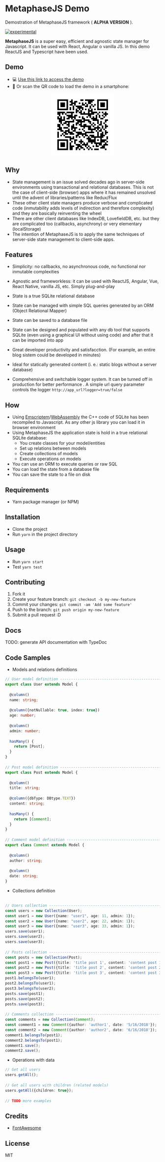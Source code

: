 # MetaphaseJS Demo

Demostration of MetaphaseJS framework ( **ALPHA VERSION** ).

[![experimental](http://badges.github.io/stability-badges/dist/experimental.svg)](http://github.com/badges/stability-badges)

**MetaphaseJS** is a super easy, efficient and agnostic state manager for Javascript. It can be used with React, Angular o vanilla JS. In this demo ReactJS and Typescript have been used.

## Demo

- :computer: [Use this link to access the demo](https://yagolopez.js.org/metaphasejs-react-demo/build/)
- :iphone: Or scan the QR code to load the demo in a smartphone:

<p align="center"><img src="qrcode-metaphasejs-demo-small.jpg"/></p>

## Why

- State management is an issue solved decades ago in server-side environments using transactional and relational databases. This is not the case of client-side (browser) apps where it has remained unsolved until the advent of libraries/patterns like Redux/Flux
- These other client state managers produce verbose and complicated code (inmutability adds levels of indirection and therefore complexity) and they are basically reinventing the wheel
- There are other client databases like IndexDB, LovefieldDB, etc. but they are complicated too (callbacks, asynchrony) or very elementary (localStorage)
- The intention of MetaphaseJS is to apply the same techniques of server-side state management to client-side apps.

## Features

- Simplicity: no callbacks, no asynchronous code, no functional nor inmutable complexities 
- Agnostic and frameworkless: it can be used with ReactJS, Angular, Vue, React Native, vanilla JS, etc. Simply plug-and-play

- State is a true SQLite relational database
- State can be managed with simple SQL queries generated by an ORM (Object Relational Mapper)
- State can be saved to a database file
- State can be designed and populated with any db tool that supports SQLite (even using a graphical UI without using code) and after that it can be imported into app
- Great developer productivity and satisfacction. (For example, an entire blog sistem could be developed in minutes)
- Ideal for statically generated content (i. e.: static blogs without a server database)
- Comprehensive and switchable logger system. It can be turned off in production for better performance . A simple url query parameter controls the logger `http://app_url?logger=true/false`

## How

- Using [Emscriptem](http://kripken.github.io/emscripten-site/)/[WebAssembly](https://webassembly.org/) the C++ code of SQLite has been recompiled to Javascript. As any other js library you can load it in browser environment
- Using MetaphaseJS the application state is hold in a true relational SQLite database:
  - You create classes for your model/entities
  - Set up relations between models
  - Create collections of models
  - Execute operations on models
- You can use an ORM to execute queries or raw SQL
- You can load the state from a database file
- You can save the state to a file on disk

## Requirements

- Yarn package manager (or NPM)

## Installation

- Clone the project
- Run `yarn` in the project directory

## Usage

- Run `yarn start`
- Test `yarn test`

## Contributing

1. Fork it
2. Create your feature branch: `git checkout -b my-new-feature`
3. Commit your changes: `git commit -am 'Add some feature'`
4. Push to the branch: `git push origin my-new-feature`
5. Submit a pull request :D

## Docs

TODO: generate API documentation with TypeDoc

## Code Samples

- Models and relations definitions

```typescript
// User model definition --------------------------------------------------
export class User extends Model {

  @column()
  name: string;

  @column({notNullable: true, index: true})
  age: number;

  @column()
  admin: number;

  hasMany() {
    return [Post];
  }
}

// Post model definition -------------------------------------------------
export class Post extends Model {

  @column()
  title: string;

  @column({dbType: DBtype.TEXT})
  content: string;

  hasMany() {
    return [Comment];
  }
}

// Comment model definition -----------------------------------------------
export class Comment extends Model {

  @column()
  author: string;

  @column()
  date: string;
}
```



- Collections definition

```typescript

// Users collection -------------------------------------------------------
const users = new Collection(User);
const user1 = new User({name: "user1", age: 11, admin: 1});
const user2 = new User({name: "user2", age: 22, admin: 1});
const user3 = new User({name: "user3", age: 33, admin: 1});
users.save(user1);
users.save(user2);
users.save(user3);

// Posts collection --------------------------------------------------------
const posts = new Collection(Post);
const post1 = new Post({title: 'title post 1', content: 'content post 1'});
const post2 = new Post({title: 'title post 2', content: 'content post 2'});
const post3 = new Post({title: 'title post 3', content: 'content post 3'});
post1.belongsTo(user1);
post2.belongsTo(user1);
post3.belongsTo(user2);
posts.save(post1);
posts.save(post2);
posts.save(post3);

// Comments collection -----------------------------------------------------
const comments = new Collection(Comment);
const comment1 = new Comment({author: 'author1', date: '5/16/2018'});
const comment2 = new Comment({author: 'author2', date: '6/16/2018'});
comment1.belongsTo(post1);
comment2.belongsTo(post1);
comment1.save();
comment2.save();
```



- Operations with data

```typescript
// Get all users
users.getAll();

// Get all users with children (related models)
users.getAll({children: true});

// TODO more examples
```



## Credits

- [FontAwesome](https://fontawesome.com/license)

## License

MIT

